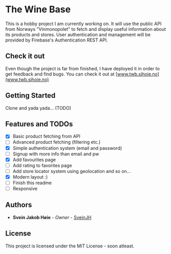 # The Wine Base
This is a hobby project I am currently working on.
It will use the public API from Norways "Vinmonopolet" to fetch and display useful information about its products and stores.
User authentication and management will be provided by Firebase's Authentication REST API.

## Check it out
Even though the project is far from finished, I have deployed it in order to get feedback and find bugs. You can check it out at [www.twb.sjhoie.no](www.twb.sjhoie.no)

## Getting Started
Clone and yada yada... (TODO)

## Features and TODOs
- [X] Basic product fetching from API
- [ ] Advanced product fetching (filtering etc.)
- [X] Simple authentication system (email and password)
- [ ] Signup with more info than email and pw
- [X] Add favourites page
- [ ] Add rating to favorites page 
- [ ] Add store locator system using geolocation and so on...
- [X] Modern layout :)
- [ ] Finish this readme
- [ ] Responsive

## Authors
* **Svein Jakob Høie** - *Owner* - [SveinJH](https://github.com/SveinJH)

## License
This project is licensed under the MIT License - soon atleast.
